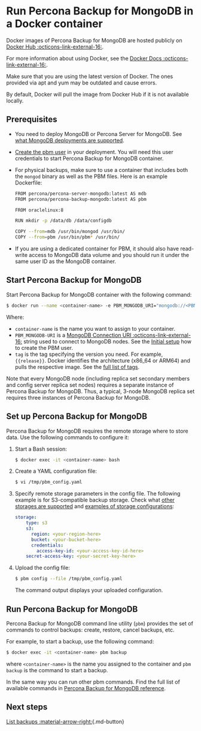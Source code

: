 # Run Percona Backup for MongoDB in a Docker container

Docker images of Percona Backup for MongoDB are hosted publicly on [Docker Hub :octicons-link-external-16:](https://hub.docker.com/repository/docker/percona/percona-backup-mongodb).

For more information about using Docker, see the [Docker Docs :octicons-link-external-16:](https://docs.docker.com/).

Make sure that you are using the latest version of Docker. The ones provided via apt and yum may be outdated and cause errors.

By default, Docker will pull the image from Docker Hub if it is not available locally.

## Prerequisites

* You need to deploy MongoDB or Percona Server for MongoDB. See [what MongoDB deployments are supported](../details/deployments.md).
* [Create the pbm user](initial-setup.md#create-the-pbm-user) in your deployment. You will need this user credentials to start Percona Backup for MongoDB container.
* For physical backups, make sure to use a container that includes both the `mongod` binary as well as the PBM files. Here is an example Dockerfile:
  
   ```{.bash data-prompt="$"}
   FROM percona/percona-server-mongodb:latest AS mdb
   FROM percona/percona-backup-mongodb:latest AS pbm 

   FROM oraclelinux:8 

   RUN mkdir -p /data/db /data/configdb 

   COPY --from=mdb /usr/bin/mongod /usr/bin/
   COPY --from=pbm /usr/bin/pbm* /usr/bin/
   ```

* If you are using a dedicated container for PBM, it should also have read-write access to MongoDB data volume and you should run it under the same user ID as the MongoDB container. 

## Start Percona Backup for MongoDB 

Start Percona Backup for MongoDB container with the following command:


```{.bash data-prompt="$"}
$ docker run --name <container-name> -e PBM_MONGODB_URI="mongodb://<PBM_USER>:<PBM_USER_PASSWORD>@<HOST>:<PORT>" -d percona/percona-backup-mongodb:<tag>
```

Where:

* `container-name` is the name you want to assign to your container.
* `PBM_MONGODB-URI` is a [MongoDB Connection URI :octicons-link-external-16:](https://docs.mongodb.com/manual/reference/connection-string/) string used to connect to MongoDB nodes. See the [Initial setup](initial-setup.md) how to create the PBM user. 
* `tag` is the tag specifying the version you need. For example, `{{release}}`. Docker identifies the architecture (x86_64 or ARM64) and pulls the respective image. See the [full list of tags](https://hub.docker.com/r/perconalab/percona-backup-mongodb/tags).

Note that every MongoDB node (including replica set secondary members and config server replica set nodes) requires a separate instance of Percona Backup for MongoDB. Thus, a typical, 3-node MongoDB replica set requires three instances of Percona Backup for MongoDB.

## Set up Percona Backup for MongoDB 

Percona Backup for MongoDB requires the remote storage where to store data. Use the following commands to configure it:

1. Start a Bash session:
	
    ```{.bash data-prompt="$"}
    $ docker exec -it <container-name> bash
    ```

2. Create a YAML configuration file:

	```{.bash data-prompt="$"}
	$ vi /tmp/pbm_config.yaml
	```
	
3. Specify remote storage parameters in the config file. The following example is for S3-compatible backup storage. Check what [other storages are supported](../details/storage-configuration.md) and [examples of storage configurations](../details/storage-config-example.md):

	```yaml
	storage:
		type: s3
		s3:
		  region: <your-region-here>
		  bucket: <your-bucket-here>
	      credentials:
	        access-key-id: <your-access-key-id-here>
		secret-access-key: <your-secret-key-here>
	```

4. Upload the config file: 
	
	```{.bash data-prompt="$"}
	$ pbm config --file /tmp/pbm_config.yaml
	```

	The command output displays your uploaded configuration.

## Run Percona Backup for MongoDB

Percona Backup for MongoDB command line utility (`pbm`) provides the set of commands to control backups: create, restore, cancel backups, etc. 

For example, to start a backup, use the following command:

```{.bash data-prompt="$"}
$ docker exec -it <container-name> pbm backup
```

where `<container-name>` is the name you assigned to the container and `pbm backup` is the command to start a backup.

In the same way you can run other pbm commands. Find the full list of available commands in [Percona Backup for MongoDB reference](https://docs.percona.com/percona-backup-mongodb/reference/pbm-commands.html).

## Next steps

[List backups :material-arrow-right:](../usage/list-backup.md){.md-button}
